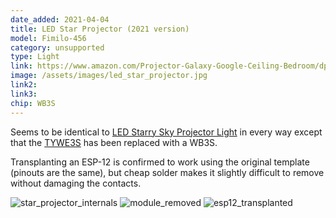 ```yaml
---
date_added: 2021-04-04
title: LED Star Projector (2021 version)
model: Fimilo-456
category: unsupported
type: Light
link: https://www.amazon.com/Projector-Galaxy-Google-Ceiling-Bedroom/dp/B0892FVLNS/
image: /assets/images/led_star_projector.jpg
link2: 
link3: 
chip: WB3S
---
```

Seems to be identical to [LED Starry Sky Projector Light](https://templates.blakadder.com/led_star_projector.html) in every way except that the [TYWE3S](https://tasmota.github.io/docs/Pinouts/#tywe3s) has been replaced with a WB3S.

Transplanting an ESP-12 is confirmed to work using the original template (pinouts are the same), but cheap solder makes it slightly difficult to remove without damaging the contacts.

![star_projector_internals](https://imgur.com/EDIuw9h)
![module_removed](https://i.imgur.com/mTxgz1s.jpg)
![esp12_transplanted](https://i.imgur.com/2S9k799.jpg)